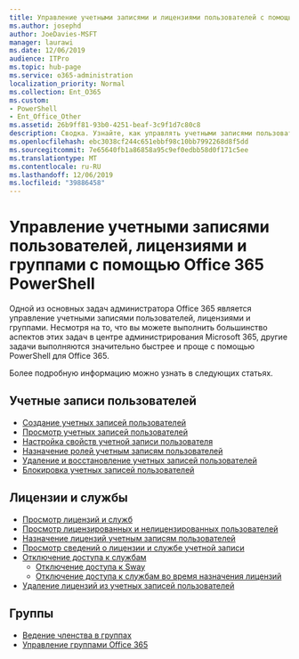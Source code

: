 ```yaml
---
title: Управление учетными записями и лицензиями пользователей с помощью Office 365 PowerShell
ms.author: josephd
author: JoeDavies-MSFT
manager: laurawi
ms.date: 12/06/2019
audience: ITPro
ms.topic: hub-page
ms.service: o365-administration
localization_priority: Normal
ms.collection: Ent_O365
ms.custom:
- PowerShell
- Ent_Office_Other
ms.assetid: 26b9ff81-93b0-4251-beaf-3c9f1d7c80c8
description: Сводка. Узнайте, как управлять учетными записями пользователей, лицензиями и группами с помощью Office 365 PowerShell.
ms.openlocfilehash: ebc3038cf244c651ebbf98c10bb7992268d8f5dd
ms.sourcegitcommit: 7e65640fb1a86858a95c9ef0edbb58d0f171c5ee
ms.translationtype: MT
ms.contentlocale: ru-RU
ms.lasthandoff: 12/06/2019
ms.locfileid: "39886458"
---
```

# <a name="manage-user-accounts-licenses-and-groups-with-office-365-powershell"></a>Управление учетными записями пользователей, лицензиями и группами с помощью Office 365 PowerShell

Одной из основных задач администратора Office 365 является управление учетными записями пользователей, лицензиями и группами. Несмотря на то, что вы можете выполнить большинство аспектов этих задач в центре администрирования Microsoft 365, другие задачи выполняются значительно быстрее и проще с помощью PowerShell для Office 365. 

Более подробную информацию можно узнать в следующих статьях.

## <a name="user-accounts"></a>Учетные записи пользователей

- [Создание учетных записей пользователей](create-user-accounts-with-office-365-powershell.md)
- [Просмотр учетных записей пользователей](view-user-accounts-with-office-365-powershell.md)
- [Настройка свойств учетной записи пользователя](configure-user-account-properties-with-office-365-powershell.md)
- [Назначение ролей учетным записям пользователей](assign-roles-to-user-accounts-with-office-365-powershell.md)
- [Удаление и восстановление учетных записей пользователей](delete-and-restore-user-accounts-with-office-365-powershell.md)
- [Блокировка учетных записей пользователей](block-user-accounts-with-office-365-powershell.md)

## <a name="licenses-and-services"></a>Лицензии и службы
- [Просмотр лицензий и служб](view-licenses-and-services-with-office-365-powershell.md)
- [Просмотр лицензированных и нелицензированных пользователей](view-licensed-and-unlicensed-users-with-office-365-powershell.md)
- [Назначение лицензий учетным записям пользователей](assign-licenses-to-user-accounts-with-office-365-powershell.md)
- [Просмотр сведений о лицензии и службе учетной записи](view-account-license-and-service-details-with-office-365-powershell.md)
- [Отключение доступа к службам](disable-access-to-services-with-office-365-powershell.md)
  - [Отключение доступа к Sway](disable-access-to-sway-with-office-365-powershell.md)
  - [Отключение доступа к службам во время назначения лицензий](disable-access-to-services-while-assigning-user-licenses.md)
- [Удаление лицензий из учетных записей пользователей](remove-licenses-from-user-accounts-with-office-365-powershell.md)

## <a name="groups"></a>Группы
- [Ведение членства в группах](maintain-group-membership-with-office-365-powershell.md)
- [Управление группами Office 365](manage-office-365-groups-with-powershell.md)

